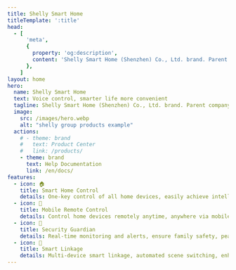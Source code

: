 ```yaml
---
title: Shelly Smart Home
titleTemplate: ':title'
head:
  - [
      'meta',
      {
        property: 'og:description',
        content: 'Shelly Smart Home (Shenzhen) Co., Ltd. brand. Parent company is the German listed company Shelly Group',
      },
    ]
layout: home
hero:
  name: Shelly Smart Home
  text: Voice control, smarter life more convenient
  tagline: Shelly Smart Home (Shenzhen) Co., Ltd. brand. Parent company is the German listed company Shelly Group.
  image:
    src: /images/hero.webp
    alt: "shelly group products example"
  actions:
    # - theme: brand
    #   text: Product Center
    #   link: /products/
    - theme: brand
      text: Help Documentation
      link: /en/docs/
features:
  - icon: 🏠
    title: Smart Home Control
    details: One-key control of all home devices, easily achieve intelligent management of lights, air conditioning, security, etc.
  - icon: 📱
    title: Mobile Remote Control
    details: Control home devices remotely anytime, anywhere via mobile App, enjoy convenient life.
  - icon: 🔐
    title: Security Guardian
    details: Real-time monitoring and alerts, ensure family safety, peace of mind.
  - icon: 🤖
    title: Smart Linkage
    details: Multi-device smart linkage, automated scene switching, enhance home experience.
---
```


<script setup>
// Heavily inspired by React
// https://github.com/reactjs/react.dev/pull/6817
import { onMounted } from 'vue'
onMounted(() => {

})
</script>

